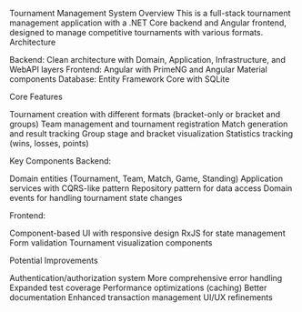 Tournament Management System Overview
This is a full-stack tournament management application with a .NET Core backend and Angular frontend, designed to manage competitive tournaments with various formats.
Architecture

Backend: Clean architecture with Domain, Application, Infrastructure, and WebAPI layers
Frontend: Angular with PrimeNG and Angular Material components
Database: Entity Framework Core with SQLite

Core Features

Tournament creation with different formats (bracket-only or bracket and groups)
Team management and tournament registration
Match generation and result tracking
Group stage and bracket visualization
Statistics tracking (wins, losses, points)

Key Components
Backend:

Domain entities (Tournament, Team, Match, Game, Standing)
Application services with CQRS-like pattern
Repository pattern for data access
Domain events for handling tournament state changes

Frontend:

Component-based UI with responsive design
RxJS for state management
Form validation
Tournament visualization components

Potential Improvements

Authentication/authorization system
More comprehensive error handling
Expanded test coverage
Performance optimizations (caching)
Better documentation
Enhanced transaction management
UI/UX refinements